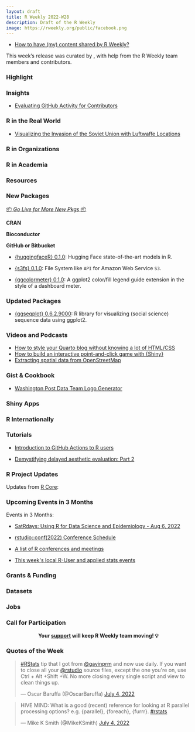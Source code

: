 ```yaml
---
layout: draft
title: R Weekly 2022-W28
description: Draft of the R Weekly
image: https://rweekly.org/public/facebook.png
---
```


+ [How to have (my) content shared by R Weekly?](https://github.com/rweekly/rweekly.org#how-to-have-my-content-shared-by-r-weekly)

This week’s release was curated by [](), with help from the R Weekly team members and contributors.

###  Highlight



### Insights

+ [Evaluating GitHub Activity for Contributors](https://ropensci.org/blog/2022/07/01/evaluating-github-activity-for-contributors/)

### R in the Real World

+ [Visualizing the Invasion of the Soviet Union with Luftwaffe Locations](https://scweiss.blogspot.com/2022/06/visualizing-invasion-of-soviet-union.html)

###  R in Organizations



###  R in Academia



###  Resources



###  New Packages

<p class="added-hostname"><a href="https://rweekly.org/live" target="_blank" class="externalLink">📦 <i>Go Live for More New Pkgs</i> 📦</a></p>

**CRAN**



**Bioconductor**



**GitHub or Bitbucket**

+ [{huggingfaceR} 0.1.0](https://github.com/farach/huggingfaceR): Hugging Face state-of-the-art models in R.

+ [{s3fs} 0.1.0](https://github.com/DyfanJones/s3fs): File System like `API` for Amazon Web Service `S3`.

+ [{ggcolormeter} 0.1.0](https://github.com/yjunechoe/ggcolormeter): A ggplot2 color/fill legend guide extension in the style of a dashboard meter.

### Updated Packages

+ [{ggseqplot} 0.6.2.9000](https://github.com/maraab23/ggseqplot/): R library for visualizing (social science) sequence data using ggplot2.

###  Videos and Podcasts

+ [How to style your Quarto blog without knowing a lot of HTML/CSS](https://www.youtube.com/watch?v=ErRX8plZpQE)
+ [How to build an interactive point-and-click game with {Shiny}](https://www.youtube.com/watch?v=4-6jDDCADvU)
+ [Extracting spatial data from OpenStreetMap](https://www.youtube.com/watch?v=p4W_ey9sHlY)

### Gist & Cookbook

+ [Washington Post Data Team Logo Generator](https://gist.github.com/andrewbtran/07bd3abd4eb3a958c00af99c1d306baf)

### Shiny Apps



### R Internationally



###  Tutorials

+ [Introduction to GitHub Actions to R users](https://beamilz.com/posts/series-gha/2022-series-gha-1-what-is/en/)

+ [Demystifying delayed aesthetic evaluation: Part 2](https://yjunechoe.github.io/posts/2022-07-06-ggplot2-delayed-aes-2/)

<!--<div class="post-more-begin></div><div class="post-more-end"></div>-->

###  R Project Updates

Updates from [R Core](http://developer.r-project.org/blosxom.cgi/R-devel/NEWS):


###  Upcoming Events in 3 Months

Events in 3 Months:

+ [SatRdays: Using R for Data Science and Epidemiology - Aug 6, 2022](https://www.r-consortium.org/events/2022/06/20/francophone-satrday-conference-coming-soon-save-the-date)

+ [rstudio::conf(2022) Conference Schedule](https://www.rstudio.com/blog/rstudio-2022-conf-schedule/)

+ [A list of R conferences and meetings](https://jumpingrivers.github.io/meetingsR/events.html)

+ [This week's local R-User and applied stats events](https://community.rstudio.com/c/irl)

### Grants & Funding


### Datasets

### Jobs



###  Call for Participation



<p class="hide-support added-hostname support-rweekly" style="text-align: center;font-weight: bold;">Your <a class="non-visited externalLink" href="https://www.patreon.com/rweekly" onclick="pas(this)">support</a> will keep R Weekly team moving! 💡</p>

###  Quotes of the Week

<blockquote class="twitter-tweet"><p lang="en" dir="ltr"><a href="https://twitter.com/hashtag/RStats?src=hash&amp;ref_src=twsrc%5Etfw">#RStats</a> tip that I got from <a href="https://twitter.com/gavinprm?ref_src=twsrc%5Etfw">@gavinprm</a> and now use daily. If you want to close all your <a href="https://twitter.com/rstudio?ref_src=twsrc%5Etfw">@rstudio</a> source files, except the one you&#39;re on, use Ctrl + Alt +Shift +W. No more closing every single script and view to clean things up.</p>&mdash; Oscar Baruffa (@OscarBaruffa) <a href="https://twitter.com/OscarBaruffa/status/1543913043058479104?ref_src=twsrc%5Etfw">July 4, 2022</a></blockquote> <script async src="https://platform.twitter.com/widgets.js" charset="utf-8"></script> 

<blockquote class="twitter-tweet"><p lang="en" dir="ltr">HIVE MIND: What is a good (recent) reference for looking at R parallel processing options? e.g. {parallel}, {foreach}, {furrr}. <a href="https://twitter.com/hashtag/rstats?src=hash&amp;ref_src=twsrc%5Etfw">#rstats</a></p>&mdash; Mike K Smith (@MikeKSmith) <a href="https://twitter.com/MikeKSmith/status/1543905420812718080?ref_src=twsrc%5Etfw">July 4, 2022</a></blockquote> <script async src="https://platform.twitter.com/widgets.js" charset="utf-8"></script> 


